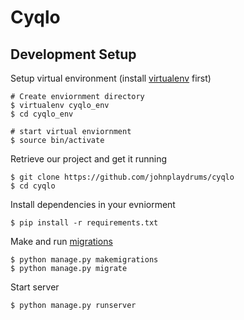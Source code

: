 # Cyqlo

## Development Setup

Setup virtual environment (install [virtualenv](https://virtualenv.pypa.io/en/stable/installation/) first)
```
# Create enviornment directory
$ virtualenv cyqlo_env
$ cd cyqlo_env

# start virtual enviornment
$ source bin/activate
```

Retrieve our project and get it running
```
$ git clone https://github.com/johnplaydrums/cyqlo
$ cd cyqlo
```

Install dependencies in your evniorment
```
$ pip install -r requirements.txt
```

Make and run [migrations](https://docs.djangoproject.com/en/1.10/topics/migrations/)
```
$ python manage.py makemigrations
$ python manage.py migrate
```
Start server
```
$ python manage.py runserver
```
